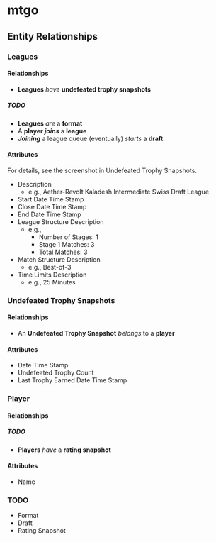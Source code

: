 # mtgo
## Entity Relationships
### Leagues
#### Relationships
* **Leagues** _have_ **undefeated trophy snapshots**
##### TODO
* **Leagues** _are_ a **format**
* A **player** _**joins**_ a **league**
* _**Joining**_ a league queue (eventually) _starts_ a **draft**
#### Attributes
For details, see the screenshot in Undefeated Trophy Snapshots.
* Description
  * e.g., Aether-Revolt Kaladesh Intermediate Swiss Draft League
* Start Date Time Stamp
* Close Date Time Stamp
* End Date Time Stamp
* League Structure Description
  * e.g., 
    * Number of Stages: 1
    * Stage 1 Matches: 3
    * Total Matches: 3
* Match Structure Description
  * e.g., Best-of-3
* Time Limits Description
  * e.g., 25 Minutes
### Undefeated Trophy Snapshots
#### Relationships
* An **Undefeated Trophy Snapshot** _belongs_ to a **player**
#### Attributes
* Date Time Stamp
* Undefeated Trophy Count
* Last Trophy Earned Date Time Stamp
### Player
#### Relationships
##### TODO
* **Players** _have_ a **rating snapshot**
#### Attributes
* Name
### TODO
* Format
* Draft
* Rating Snapshot

